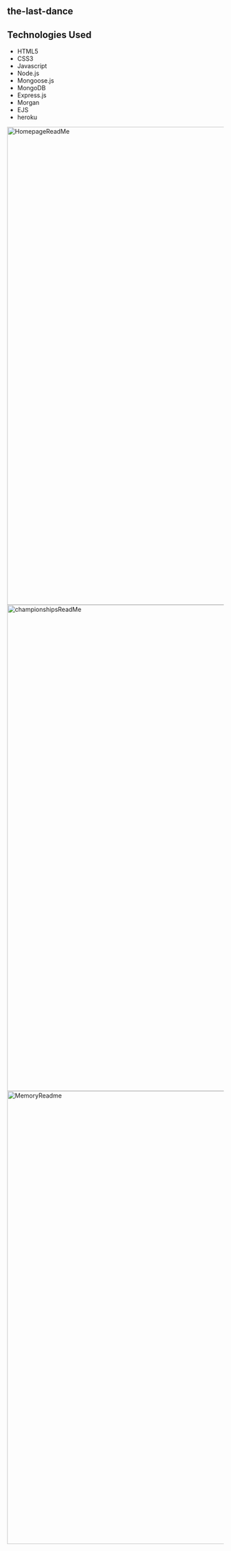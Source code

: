 ## the-last-dance



## Technologies Used 
- HTML5
- CSS3
- Javascript
- Node.js
- Mongoose.js
- MongoDB
- Express.js
- Morgan
- EJS
- heroku









<img width="1110" alt="HomepageReadMe" src="https://user-images.githubusercontent.com/62034595/99775415-e0548180-2ad4-11eb-8c46-d1177c475825.png">
<img width="1129" alt="championshipsReadMe" src="https://user-images.githubusercontent.com/62034595/99775489-f5311500-2ad4-11eb-9b7a-ee94afa14233.png">
<img width="1052" alt="MemoryReadme" src="https://user-images.githubusercontent.com/62034595/99775497-f95d3280-2ad4-11eb-834e-9228a435fe84.png">
